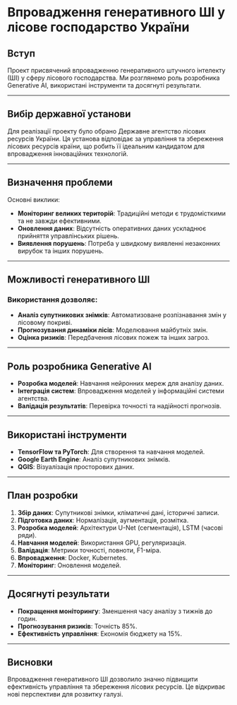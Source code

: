 # Впровадження генеративного ШІ у лісове господарство України

## Вступ
Проект присвячений впровадженню генеративного штучного інтелекту (ШІ) у сферу лісового господарства. Ми розглянемо роль розробника Generative AI, використані інструменти та досягнуті результати.

---

## Вибір державної установи
Для реалізації проекту було обрано Державне агентство лісових ресурсів України. Ця установа відповідає за управління та збереження лісових ресурсів країни, що робить її ідеальним кандидатом для впровадження інноваційних технологій.

---

## Визначення проблеми
Основні виклики:
- **Моніторинг великих територій**: Традиційні методи є трудомісткими та не завжди ефективними.
- **Оновлення даних**: Відсутність оперативних даних ускладнює прийняття управлінських рішень.
- **Виявлення порушень**: Потреба у швидкому виявленні незаконних вирубок та інших порушень.

---

## Можливості генеративного ШІ
### Використання дозволяє:
- **Аналіз супутникових знімків**: Автоматизоване розпізнавання змін у лісовому покриві.
- **Прогнозування динаміки лісів**: Моделювання майбутніх змін.
- **Оцінка ризиків**: Передбачення лісових пожеж та інших загроз.

---

## Роль розробника Generative AI
- **Розробка моделей**: Навчання нейронних мереж для аналізу даних.
- **Інтеграція систем**: Впровадження моделей у інформаційні системи агентства.
- **Валідація результатів**: Перевірка точності та надійності прогнозів.

---

## Використані інструменти
- **TensorFlow та PyTorch**: Для створення та навчання моделей.
- **Google Earth Engine**: Аналіз супутникових знімків.
- **QGIS**: Візуалізація просторових даних.

---

## План розробки
1. **Збір даних**: Супутникові знімки, кліматичні дані, історичні записи.
2. **Підготовка даних**: Нормалізація, аугментація, розмітка.
3. **Розробка моделей**: Архітектури U-Net (сегментація), LSTM (часові ряди).
4. **Навчання моделей**: Використання GPU, регуляризація.
5. **Валідація**: Метрики точності, повноти, F1-міра.
6. **Впровадження**: Docker, Kubernetes.
7. **Моніторинг**: Оновлення моделей.

---

## Досягнуті результати
- **Покращення моніторингу**: Зменшення часу аналізу з тижнів до годин.
- **Прогнозування ризиків**: Точність 85%.
- **Ефективність управління**: Економія бюджету на 15%.

---

## Висновки
Впровадження генеративного ШІ дозволило значно підвищити ефективність управління та збереження лісових ресурсів. Це відкриває нові перспективи для розвитку галузі.
